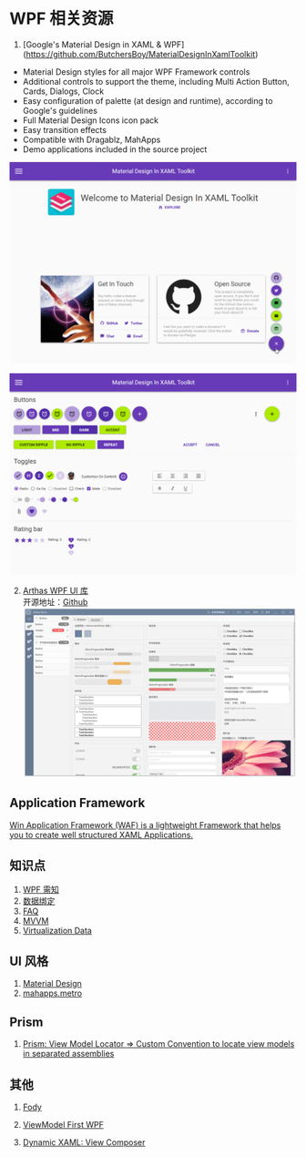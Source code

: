 # WPF 相关资源

1. [Google's Material Design in XAML & WPF]
(https://github.com/ButchersBoy/MaterialDesignInXamlToolkit)

* Material Design styles for all major WPF Framework controls
* Additional controls to support the theme, including Multi Action Button, Cards, Dialogs, Clock
* Easy configuration of palette (at design and runtime), according to Google's guidelines
* Full Material Design Icons icon pack
* Easy transition effects
* Compatible with Dragablz, MahApps
* Demo applications included in the source project

![screen-home.png](./images/screen-home.png)

![screen-buttons.png](./images/screen-buttons.png)

2. [Arthas WPF UI 库](http://oneo.me/Arthas-WPF-UI-%E5%BA%93/)  
开源地址：[Github](https://github.com/1217950746/Arthas-WPFUI)
![arthas_1.png](./images/arthas_1.png)

## Application Framework 
[Win Application Framework (WAF) is a lightweight Framework that helps you to create well structured XAML Applications.](https://github.com/jbe2277/waf)


## 知识点  
1. [WPF 需知](./common.md)
2. [数据绑定](./binding.md)
3. [FAQ](./faq.md)
4. [MVVM](./mvvm.md)
5. [Virtualization Data](./Virtualization.md)

## UI 风格  
1. [Material Design](./materialDesign.md)
2. [mahapps.metro](,/mahMetro.md)


## Prism
1. [Prism: View Model Locator => Custom Convention to locate view models in separated assemblies](http://cyounes.com/2016/01/24/prism-custom-view-model-locator.html)



## 其他  
1. [Fody](./fody.md)

2. [ViewModel First WPF](https://edongashi.blog/2017/08/11/building-material-design-wpf-applications-an-introduction-to-viewmodel-first-routing/)

3. [Dynamic XAML: View Composer](https://gallery.technet.microsoft.com/Dynamic-XAML-View-Composer-8d9fa5d6)